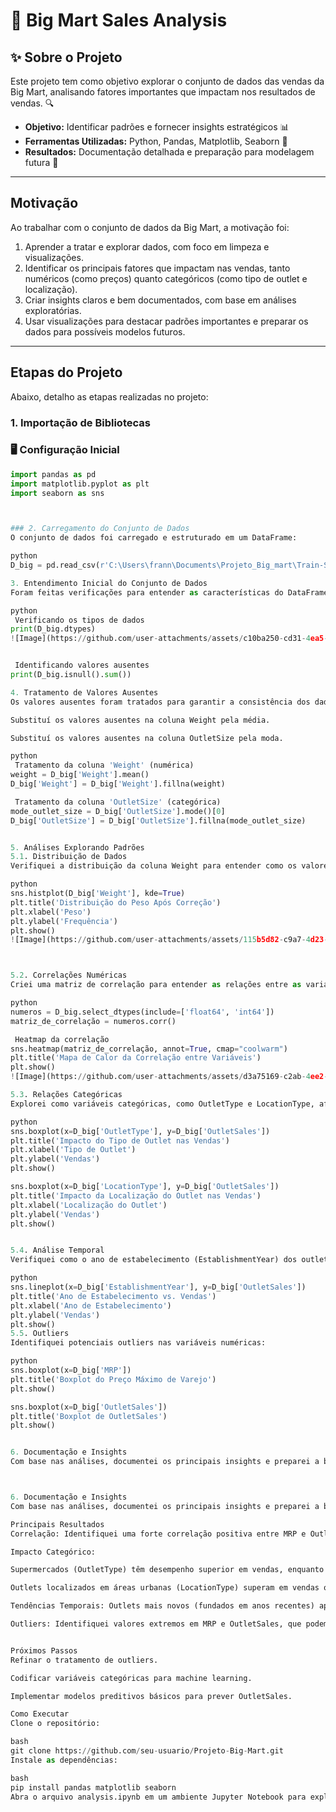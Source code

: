 # 🛒 Big Mart Sales Analysis


## ✨ Sobre o Projeto
Este projeto tem como objetivo explorar o conjunto de dados das vendas da Big Mart, analisando fatores importantes que impactam nos resultados de vendas. 🔍  
- **Objetivo:** Identificar padrões e fornecer insights estratégicos 📊  
- **Ferramentas Utilizadas:** Python, Pandas, Matplotlib, Seaborn 🐍  
- **Resultados:** Documentação detalhada e preparação para modelagem futura 🚀


---

## Motivação
Ao trabalhar com o conjunto de dados da Big Mart, a motivação foi:
1. Aprender a tratar e explorar dados, com foco em limpeza e visualizações.
2. Identificar os principais fatores que impactam nas vendas, tanto numéricos (como preços) quanto categóricos (como tipo de outlet e localização).
3. Criar insights claros e bem documentados, com base em análises exploratórias.
4. Usar visualizações para destacar padrões importantes e preparar os dados para possíveis modelos futuros.

---

## Etapas do Projeto
Abaixo, detalho as etapas realizadas no projeto:

### 1. Importação de Bibliotecas
### 🖥️ Configuração Inicial
```python
import pandas as pd
import matplotlib.pyplot as plt
import seaborn as sns



### 2. Carregamento do Conjunto de Dados
O conjunto de dados foi carregado e estruturado em um DataFrame:

python
D_big = pd.read_csv(r'C:\Users\frann\Documents\Projeto_Big_mart\Train-Set.csv')

3. Entendimento Inicial do Conjunto de Dados
Foram feitas verificações para entender as características do DataFrame:

python
 Verificando os tipos de dados
print(D_big.dtypes)
![Image](https://github.com/user-attachments/assets/c10ba250-cd31-4ea5-b769-b86c8d537ddf)


 Identificando valores ausentes
print(D_big.isnull().sum())

4. Tratamento de Valores Ausentes
Os valores ausentes foram tratados para garantir a consistência dos dados:

Substituí os valores ausentes na coluna Weight pela média.

Substituí os valores ausentes na coluna OutletSize pela moda.

python
 Tratamento da coluna 'Weight' (numérica)
weight = D_big['Weight'].mean()
D_big['Weight'] = D_big['Weight'].fillna(weight)

 Tratamento da coluna 'OutletSize' (categórica)
mode_outlet_size = D_big['OutletSize'].mode()[0]
D_big['OutletSize'] = D_big['OutletSize'].fillna(mode_outlet_size)


5. Análises Explorando Padrões
5.1. Distribuição de Dados
Verifiquei a distribuição da coluna Weight para entender como os valores estão distribuídos após a substituição pela média:

python
sns.histplot(D_big['Weight'], kde=True)
plt.title('Distribuição do Peso Após Correção')
plt.xlabel('Peso')
plt.ylabel('Frequência')
plt.show()
![Image](https://github.com/user-attachments/assets/115b5d82-c9a7-4d23-abed-f05c7e1c2848)



5.2. Correlações Numéricas
Criei uma matriz de correlação para entender as relações entre as variáveis numéricas, com um destaque para MRP e OutletSales:

python
numeros = D_big.select_dtypes(include=['float64', 'int64'])
matriz_de_correlação = numeros.corr()

 Heatmap da correlação
sns.heatmap(matriz_de_correlação, annot=True, cmap="coolwarm")
plt.title('Mapa de Calor da Correlação entre Variáveis')
plt.show()
![Image](https://github.com/user-attachments/assets/d3a75169-c2ab-4ee2-914c-773a48ae218c)

5.3. Relações Categóricas
Explorei como variáveis categóricas, como OutletType e LocationType, afetam OutletSales:

python
sns.boxplot(x=D_big['OutletType'], y=D_big['OutletSales'])
plt.title('Impacto do Tipo de Outlet nas Vendas')
plt.xlabel('Tipo de Outlet')
plt.ylabel('Vendas')
plt.show()

sns.boxplot(x=D_big['LocationType'], y=D_big['OutletSales'])
plt.title('Impacto da Localização do Outlet nas Vendas')
plt.xlabel('Localização do Outlet')
plt.ylabel('Vendas')
plt.show()


5.4. Análise Temporal
Verifiquei como o ano de estabelecimento (EstablishmentYear) dos outlets impacta nas vendas:

python
sns.lineplot(x=D_big['EstablishmentYear'], y=D_big['OutletSales'])
plt.title('Ano de Estabelecimento vs. Vendas')
plt.xlabel('Ano de Estabelecimento')
plt.ylabel('Vendas')
plt.show()
5.5. Outliers
Identifiquei potenciais outliers nas variáveis numéricas:

python
sns.boxplot(x=D_big['MRP'])
plt.title('Boxplot do Preço Máximo de Varejo')
plt.show()

sns.boxplot(x=D_big['OutletSales'])
plt.title('Boxplot de OutletSales')
plt.show()


6. Documentação e Insights
Com base nas análises, documentei os principais insights e preparei a base de dados para futuras modelagens.



6. Documentação e Insights
Com base nas análises, documentei os principais insights e preparei a base de dados para futuras modelagens.

Principais Resultados
Correlação: Identifiquei uma forte correlação positiva entre MRP e OutletSales (+0.57), indicando que produtos mais caros geram mais receita.

Impacto Categórico:

Supermercados (OutletType) têm desempenho superior em vendas, enquanto Grocery apresenta valores mais baixos.

Outlets localizados em áreas urbanas (LocationType) superam em vendas os localizados em áreas rurais ou suburbanas.

Tendências Temporais: Outlets mais novos (fundados em anos recentes) apresentaram leve aumento nas vendas.

Outliers: Identifiquei valores extremos em MRP e OutletSales, que podem ser explorados ou tratados futuramente.


Próximos Passos
Refinar o tratamento de outliers.

Codificar variáveis categóricas para machine learning.

Implementar modelos preditivos básicos para prever OutletSales.

Como Executar
Clone o repositório:

bash
git clone https://github.com/seu-usuario/Projeto-Big-Mart.git
Instale as dependências:

bash
pip install pandas matplotlib seaborn
Abra o arquivo analysis.ipynb em um ambiente Jupyter Notebook para explorar as análises.
